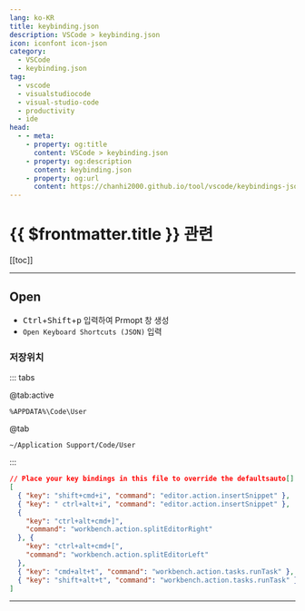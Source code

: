 ```yaml
---
lang: ko-KR
title: keybinding.json
description: VSCode > keybinding.json
icon: iconfont icon-json
category: 
  - VSCode
  - keybinding.json
tag: 
  - vscode
  - visualstudiocode
  - visual-studio-code
  - productivity
  - ide
head:
  - - meta:
    - property: og:title
      content: VSCode > keybinding.json
    - property: og:description
      content: keybinding.json
    - property: og:url
      content: https://chanhi2000.github.io/tool/vscode/keybindings-json.html
---
```


# {{ $frontmatter.title }} 관련

[[toc]]

---

## Open

- <kbd>Ctrl</kbd>+<kbd>Shift</kbd>+<kbd>p</kbd> 입력하여 Prmopt 창 생성
- `Open Keyboard Shortcuts (JSON)` 입력

### <VPIcon icon="fas fa-folder-open"/>저장위치

::: tabs

@tab:active <VPIcon icon="fa-brands fa-windows"/>

```plaintext title="Location"
%APPDATA%\Code\User
```

@tab <VPIcon icon="iconfont icon-macos"/>

```plaintext title="Location"
~/Application Support/Code/User
```

:::

```json :collapsed-lines title="keybindings-json.json"
// Place your key bindings in this file to override the defaultsauto[]
[
  { "key": "shift+cmd+i", "command": "editor.action.insertSnippet" }, 
  { "key": " ctrl+alt+i", "command": "editor.action.insertSnippet" }, 
  {
    "key": "ctrl+alt+cmd+]",
    "command": "workbench.action.splitEditorRight"
  }, {
    "key": "ctrl+alt+cmd+[",
    "command": "workbench.action.splitEditorLeft"
  }, 
  { "key": "cmd+alt+t", "command": "workbench.action.tasks.runTask" },
  { "key": "shift+alt+t", "command": "workbench.action.tasks.runTask" },
]
```

---

<TagLinks />